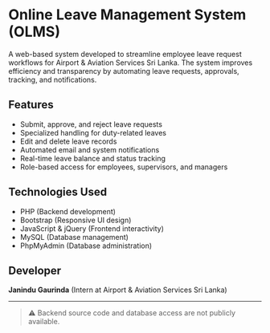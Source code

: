 # Online Leave Management System (OLMS)

A web-based system developed to streamline employee leave request workflows for Airport & Aviation Services Sri Lanka. The system improves efficiency and transparency by automating leave requests, approvals, tracking, and notifications.

## Features

- Submit, approve, and reject leave requests
- Specialized handling for duty-related leaves
- Edit and delete leave records
- Automated email and system notifications
- Real-time leave balance and status tracking
- Role-based access for employees, supervisors, and managers

## Technologies Used

- PHP (Backend development)
- Bootstrap (Responsive UI design)
- JavaScript & jQuery (Frontend interactivity)
- MySQL (Database management)
- PhpMyAdmin (Database administration)

## Developer

**Janindu Gaurinda** (Intern at Airport & Aviation Services Sri Lanka)

---

> ⚠️ Backend source code and database access are not publicly available.

